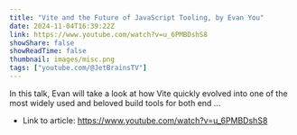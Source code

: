 ```yaml
---
title: "Vite and the Future of JavaScript Tooling, by Evan You"
date: 2024-11-04T16:39:22Z
link: https://www.youtube.com/watch?v=u_6PMBDshS8
showShare: false
showReadTime: false
thumbnail: images/misc.png
tags: ["youtube.com/@JetBrainsTV"]
---
```

In this talk, Evan will take a look at how Vite quickly evolved into one of the most widely used and beloved build tools for both end ...

- Link to article: https://www.youtube.com/watch?v=u_6PMBDshS8